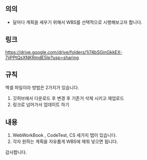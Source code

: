 ## 의의

- 달마다 계획을 세우기 위해서 WBS를 선택적으로 시행해보고자 합니다.

## 링크
https://drive.google.com/drive/folders/1i74bSGinGkkEX-7jiPPtQsXNKRmdE5Ip?usp=sharing
  

## 규칙

엑셀 파일이라 방법은 2가지가 있습니다. 

1. 깃허브에서 다운로드 후 변경 후 기존거 삭제 시키고 재업로드
2. 링크로 넘어가서 업데이트 하기

## 내용

1. WebWorkBook , CodeTest, CS 세가지 탭이 있습니다.
2. 각자 원하는 계획을 자유롭게 WBS에 채워 넣으면 됩니다.


감사합니다.
